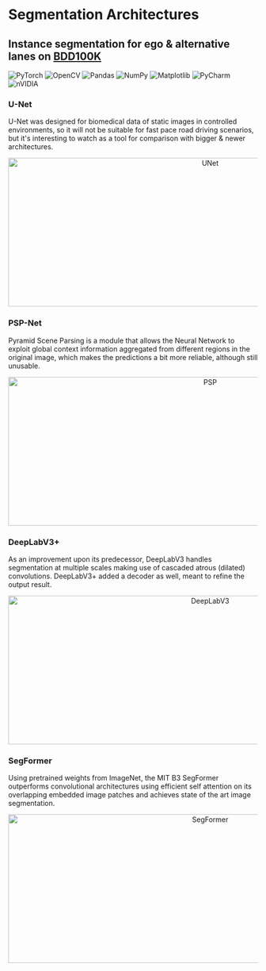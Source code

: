 # Segmentation Architectures

## Instance segmentation for ego & alternative lanes on [BDD100K](https://www.bdd100k.com/)

![PyTorch](https://img.shields.io/badge/PyTorch-%23EE4C2C.svg?style=for-the-badge&logo=PyTorch&logoColor=white) ![OpenCV](https://img.shields.io/badge/opencv-%23white.svg?style=for-the-badge&logo=opencv&logoColor=white) ![Pandas](https://img.shields.io/badge/pandas-%23150458.svg?style=for-the-badge&logo=pandas&logoColor=white) ![NumPy](https://img.shields.io/badge/numpy-%23013243.svg?style=for-the-badge&logo=numpy&logoColor=white) ![Matplotlib](https://img.shields.io/badge/Matplotlib-%23ffffff.svg?style=for-the-badge&logo=Matplotlib&logoColor=black) ![PyCharm](https://img.shields.io/badge/pycharm-143?style=for-the-badge&logo=pycharm&logoColor=black&color=black&labelColor=green) ![nVIDIA](https://img.shields.io/badge/nVIDIA-%2376B900.svg?style=for-the-badge&logo=nVIDIA&logoColor=white)

### U-Net

U-Net was designed for biomedical data of static images in controlled environments, so it will not be suitable for fast pace road driving scenarios, but it's interesting to watch as a tool for comparison with bigger & newer architectures.

<p align="center">
  <img src="https://thumbs.gfycat.com/HandmadeShorttermAsiandamselfly-size_restricted.gif" alt="UNet" width="800" height="300">
</p>

### PSP-Net

Pyramid Scene Parsing is a module that allows the Neural Network to exploit global context information aggregated from different regions in the original image, which makes the predictions a bit more reliable, although still unusable.

<p align="center">
  <img src="https://thumbs.gfycat.com/DisloyalUnlinedAnaconda-size_restricted.gif" alt="PSP" width="800" height="300">
</p>

### DeepLabV3+

As an improvement upon its predecessor, DeepLabV3 handles segmentation at multiple scales making use of cascaded atrous (dilated) convolutions. DeepLabV3+ added a decoder as well, meant to refine the output result. 

<p align="center">
  <img src="https://thumbs.gfycat.com/ApprehensiveVacantCockroach-size_restricted.gif" alt="DeepLabV3" width="800" height="300">
</p>

### SegFormer

Using pretrained weights from ImageNet, the MIT B3 SegFormer outperforms convolutional architectures using efficient self attention on its overlapping embedded image patches and achieves state of the art image segmentation.

<p align="center">
  <img src="https://thumbs.gfycat.com/GlamorousInfatuatedCats-size_restricted.gif" alt="SegFormer" width="800" height="300">
</p>
